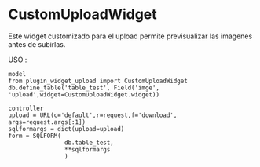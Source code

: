 # CustomUploadWidget
Este  widget customizado para el upload permite previsualizar las imagenes antes de subirlas.

USO :
    
    
    
    model 
    from plugin_widget_upload import CustomUploadWidget
    db.define_table('table_test', Field('imge', 'upload',widget=CustomUploadWidget.widget))

    controller
    upload = URL(c='default',r=request,f='download', args=request.args[:1])
    sqlformargs = dict(upload=upload)
    form = SQLFORM(
                    db.table_test,
                    **sqlformargs
                    )
